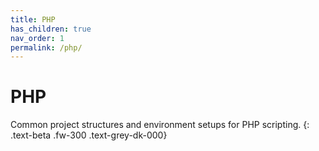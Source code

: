 ```yaml
---
title: PHP
has_children: true
nav_order: 1
permalink: /php/
---
```


# PHP

Common project structures and environment setups for PHP scripting.
{: .text-beta .fw-300 .text-grey-dk-000}
